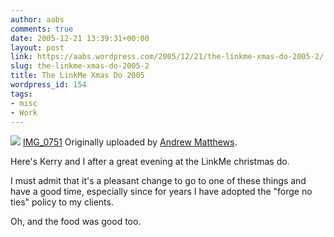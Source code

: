 ```yaml
---
author: aabs
comments: true
date: 2005-12-21 13:39:31+00:00
layout: post
link: https://aabs.wordpress.com/2005/12/21/the-linkme-xmas-do-2005-2/
slug: the-linkme-xmas-do-2005-2
title: The LinkMe Xmas Do 2005
wordpress_id: 154
tags:
- misc
- Work
---
```


[![](http://static.flickr.com/39/75772766_b2016ab3d9_m.jpg)](http://www.flickr.com/photos/aabs/75772766/)
[IMG_0751](http://www.flickr.com/photos/aabs/75772766/)
Originally uploaded by [Andrew Matthews](http://www.flickr.com/people/aabs/).

Here's Kerry and I after a great evening at the LinkMe christmas do.

I must admit that it's a pleasant change to go to one of these things and have a good time, especially since for years I have adopted the "forge no ties" policy to my clients.

Oh, and the food was good too.
